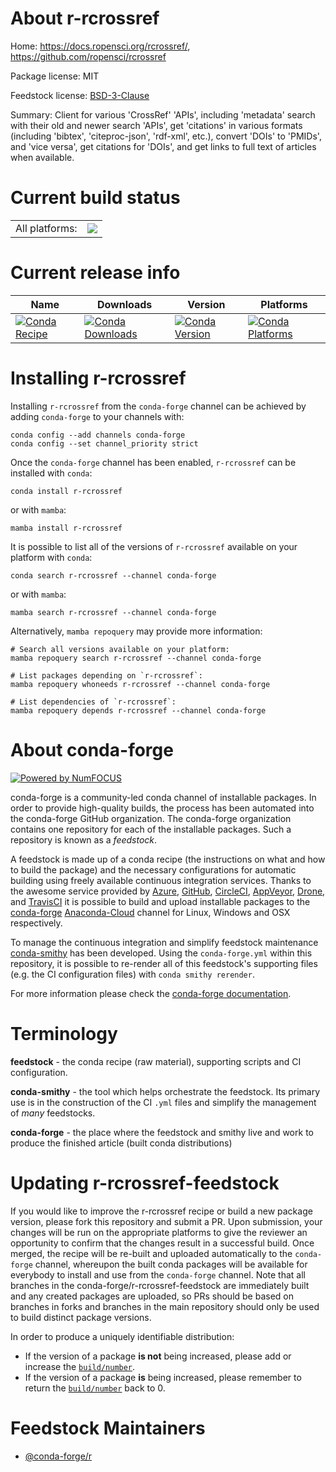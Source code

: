 About r-rcrossref
=================

Home: https://docs.ropensci.org/rcrossref/, https://github.com/ropensci/rcrossref

Package license: MIT

Feedstock license: [BSD-3-Clause](https://github.com/conda-forge/r-rcrossref-feedstock/blob/main/LICENSE.txt)

Summary: Client for various 'CrossRef' 'APIs', including 'metadata' search with their old and newer search 'APIs', get 'citations' in various formats (including 'bibtex', 'citeproc-json', 'rdf-xml', etc.), convert 'DOIs' to 'PMIDs', and 'vice versa', get citations for 'DOIs', and get links to full text of articles when available.

Current build status
====================


<table><tr><td>All platforms:</td>
    <td>
      <a href="https://dev.azure.com/conda-forge/feedstock-builds/_build/latest?definitionId=11482&branchName=main">
        <img src="https://dev.azure.com/conda-forge/feedstock-builds/_apis/build/status/r-rcrossref-feedstock?branchName=main">
      </a>
    </td>
  </tr>
</table>

Current release info
====================

| Name | Downloads | Version | Platforms |
| --- | --- | --- | --- |
| [![Conda Recipe](https://img.shields.io/badge/recipe-r--rcrossref-green.svg)](https://anaconda.org/conda-forge/r-rcrossref) | [![Conda Downloads](https://img.shields.io/conda/dn/conda-forge/r-rcrossref.svg)](https://anaconda.org/conda-forge/r-rcrossref) | [![Conda Version](https://img.shields.io/conda/vn/conda-forge/r-rcrossref.svg)](https://anaconda.org/conda-forge/r-rcrossref) | [![Conda Platforms](https://img.shields.io/conda/pn/conda-forge/r-rcrossref.svg)](https://anaconda.org/conda-forge/r-rcrossref) |

Installing r-rcrossref
======================

Installing `r-rcrossref` from the `conda-forge` channel can be achieved by adding `conda-forge` to your channels with:

```
conda config --add channels conda-forge
conda config --set channel_priority strict
```

Once the `conda-forge` channel has been enabled, `r-rcrossref` can be installed with `conda`:

```
conda install r-rcrossref
```

or with `mamba`:

```
mamba install r-rcrossref
```

It is possible to list all of the versions of `r-rcrossref` available on your platform with `conda`:

```
conda search r-rcrossref --channel conda-forge
```

or with `mamba`:

```
mamba search r-rcrossref --channel conda-forge
```

Alternatively, `mamba repoquery` may provide more information:

```
# Search all versions available on your platform:
mamba repoquery search r-rcrossref --channel conda-forge

# List packages depending on `r-rcrossref`:
mamba repoquery whoneeds r-rcrossref --channel conda-forge

# List dependencies of `r-rcrossref`:
mamba repoquery depends r-rcrossref --channel conda-forge
```


About conda-forge
=================

[![Powered by
NumFOCUS](https://img.shields.io/badge/powered%20by-NumFOCUS-orange.svg?style=flat&colorA=E1523D&colorB=007D8A)](https://numfocus.org)

conda-forge is a community-led conda channel of installable packages.
In order to provide high-quality builds, the process has been automated into the
conda-forge GitHub organization. The conda-forge organization contains one repository
for each of the installable packages. Such a repository is known as a *feedstock*.

A feedstock is made up of a conda recipe (the instructions on what and how to build
the package) and the necessary configurations for automatic building using freely
available continuous integration services. Thanks to the awesome service provided by
[Azure](https://azure.microsoft.com/en-us/services/devops/), [GitHub](https://github.com/),
[CircleCI](https://circleci.com/), [AppVeyor](https://www.appveyor.com/),
[Drone](https://cloud.drone.io/welcome), and [TravisCI](https://travis-ci.com/)
it is possible to build and upload installable packages to the
[conda-forge](https://anaconda.org/conda-forge) [Anaconda-Cloud](https://anaconda.org/)
channel for Linux, Windows and OSX respectively.

To manage the continuous integration and simplify feedstock maintenance
[conda-smithy](https://github.com/conda-forge/conda-smithy) has been developed.
Using the ``conda-forge.yml`` within this repository, it is possible to re-render all of
this feedstock's supporting files (e.g. the CI configuration files) with ``conda smithy rerender``.

For more information please check the [conda-forge documentation](https://conda-forge.org/docs/).

Terminology
===========

**feedstock** - the conda recipe (raw material), supporting scripts and CI configuration.

**conda-smithy** - the tool which helps orchestrate the feedstock.
                   Its primary use is in the construction of the CI ``.yml`` files
                   and simplify the management of *many* feedstocks.

**conda-forge** - the place where the feedstock and smithy live and work to
                  produce the finished article (built conda distributions)


Updating r-rcrossref-feedstock
==============================

If you would like to improve the r-rcrossref recipe or build a new
package version, please fork this repository and submit a PR. Upon submission,
your changes will be run on the appropriate platforms to give the reviewer an
opportunity to confirm that the changes result in a successful build. Once
merged, the recipe will be re-built and uploaded automatically to the
`conda-forge` channel, whereupon the built conda packages will be available for
everybody to install and use from the `conda-forge` channel.
Note that all branches in the conda-forge/r-rcrossref-feedstock are
immediately built and any created packages are uploaded, so PRs should be based
on branches in forks and branches in the main repository should only be used to
build distinct package versions.

In order to produce a uniquely identifiable distribution:
 * If the version of a package **is not** being increased, please add or increase
   the [``build/number``](https://docs.conda.io/projects/conda-build/en/latest/resources/define-metadata.html#build-number-and-string).
 * If the version of a package **is** being increased, please remember to return
   the [``build/number``](https://docs.conda.io/projects/conda-build/en/latest/resources/define-metadata.html#build-number-and-string)
   back to 0.

Feedstock Maintainers
=====================

* [@conda-forge/r](https://github.com/conda-forge/r/)

